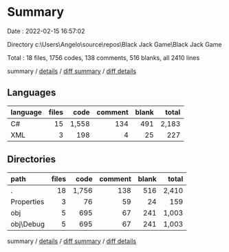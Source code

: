 # Summary

Date : 2022-02-15 16:57:02

Directory c:\Users\Angelo\source\repos\Black Jack Game\Black Jack Game

Total : 18 files,  1756 codes, 138 comments, 516 blanks, all 2410 lines

summary / [details](details.md) / [diff summary](diff.md) / [diff details](diff-details.md)

## Languages
| language | files | code | comment | blank | total |
| :--- | ---: | ---: | ---: | ---: | ---: |
| C# | 15 | 1,558 | 134 | 491 | 2,183 |
| XML | 3 | 198 | 4 | 25 | 227 |

## Directories
| path | files | code | comment | blank | total |
| :--- | ---: | ---: | ---: | ---: | ---: |
| . | 18 | 1,756 | 138 | 516 | 2,410 |
| Properties | 3 | 76 | 59 | 24 | 159 |
| obj | 5 | 695 | 67 | 241 | 1,003 |
| obj\Debug | 5 | 695 | 67 | 241 | 1,003 |

summary / [details](details.md) / [diff summary](diff.md) / [diff details](diff-details.md)